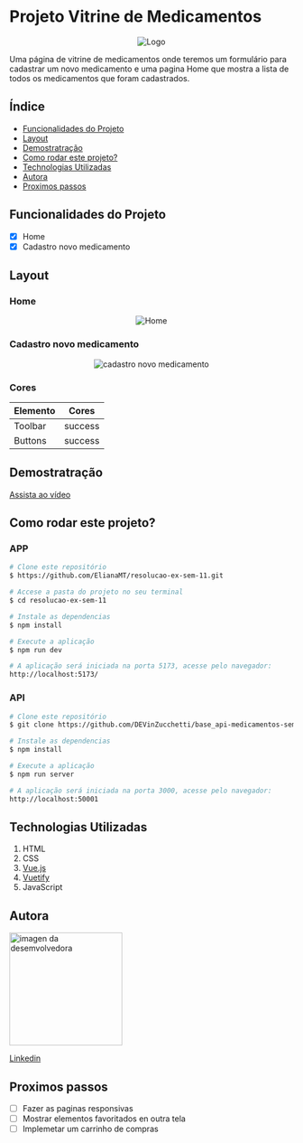# Projeto Vitrine de Medicamentos 


<p align="center">
  <img src="../resolucao-ex-sem-11/src/assets/logo.jpg" alt="Logo">
</p>

Uma página de vitrine de medicamentos onde teremos um formulário para cadastrar um novo medicamento e uma pagina Home que mostra a lista de todos os medicamentos que foram cadastrados.

## Índice
- [Funcionalidades do Projeto](#funcionalidades)
- [Layout](#layout)
- [Demostratração](#demostracao)
- [Como rodar este projeto?](#rodar)
- [Technologias Utilizadas](#technologias)
- [Autora](#autora)
- [Proximos passos](#passos)


<a name="funcionalidades"></a>
## Funcionalidades do Projeto

- [x] Home
- [x] Cadastro novo medicamento

<a name="layout"></a>
## Layout

### Home

<p align="center">
  <img src="../resolucao-ex-sem-11/src/assets/home.png" alt="Home">
</p>

### Cadastro novo medicamento

<p align="center">
  <img src="../resolucao-ex-sem-11/src/assets/cadastro.png" alt="cadastro novo medicamento">
</p>


### Cores

<p align="center">

  | Elemento  | Cores |
| ------------- |:-------------:|
| Toolbar      | success    |
| Buttons   | success    |

</p>


<a name="demostracao"></a>
## Demostratração

[Assista ao vídeo](https://youtu.be/ufBJTcmtrPU)

<a name="rodar"></a>
## Como rodar este projeto?
### APP
```bash
# Clone este repositório
$ https://github.com/ElianaMT/resolucao-ex-sem-11.git

# Accese a pasta do projeto no seu terminal 
$ cd resolucao-ex-sem-11

# Instale as dependencias
$ npm install

# Execute a aplicação
$ npm run dev

# A aplicação será iniciada na porta 5173, acesse pelo navegador:
http://localhost:5173/
```
### API
```bash
# Clone este repositório
$ git clone https://github.com/DEVinZucchetti/base_api-medicamentos-semana-11

# Instale as dependencias
$ npm install

# Execute a aplicação
$ npm run server

# A aplicação será iniciada na porta 3000, acesse pelo navegador:
http://localhost:50001
```

<a name="technologias"></a>
## Technologias Utilizadas

1. HTML
2. CSS
3. [Vue.js](https://br.vuejs.org) 
4. [Vuetify](https://vuetifyjs.com/en/) 
5. JavaScript

<a name="autora"></a>
## Autora

<img alt="imagen da desemvolvedora" width="200" src="../resolucao-ex-sem-11/src/assets/Eliana.jpg">

[Linkedin](https://www.linkedin.com/in/eliana-morillo-t-48888569/)

<a name="passos"></a>
## Proximos passos
- [ ] Fazer as paginas responsivas
- [ ] Mostrar elementos favoritados en outra tela
- [ ] Implemetar um carrinho de compras